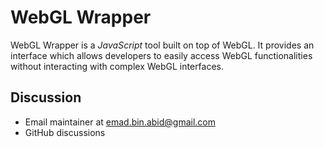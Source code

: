 # WebGL Wrapper
WebGL Wrapper is a _JavaScript_ tool built on top of WebGL. It provides an interface which allows developers to easily access WebGL functionalities without interacting with complex WebGL interfaces.

## Discussion
- Email maintainer at [emad.bin.abid@gmail.com](emad.bin.abid@gmail.com)
- GitHub discussions